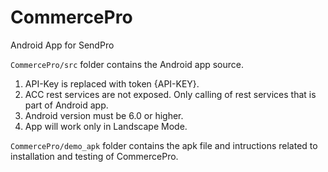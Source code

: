 # CommercePro
Android App for SendPro

```CommercePro/src``` folder contains the Android app source.
  1. API-Key is replaced with token {API-KEY}.
  2. ACC rest services are not exposed. Only calling of rest services that is part of Android app.
  3. Android version must be 6.0 or higher.
  4. App will work only in Landscape Mode.
 
 ```CommercePro/demo_apk``` folder contains the apk file and intructions related to installation and testing of CommercePro.
